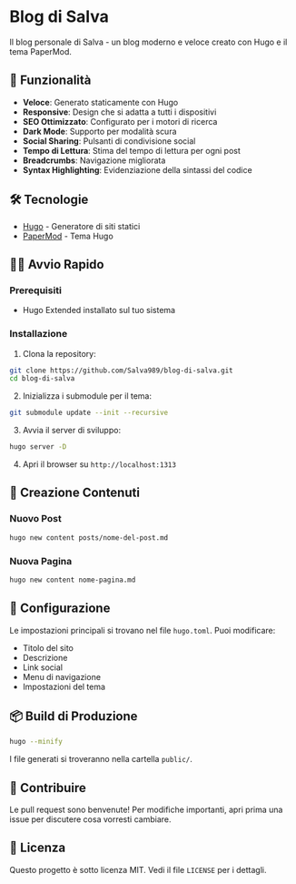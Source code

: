 # Blog di Salva

Il blog personale di Salva - un blog moderno e veloce creato con Hugo e il tema PaperMod.

## 🚀 Funzionalità

- **Veloce**: Generato staticamente con Hugo
- **Responsive**: Design che si adatta a tutti i dispositivi
- **SEO Ottimizzato**: Configurato per i motori di ricerca
- **Dark Mode**: Supporto per modalità scura
- **Social Sharing**: Pulsanti di condivisione social
- **Tempo di Lettura**: Stima del tempo di lettura per ogni post
- **Breadcrumbs**: Navigazione migliorata
- **Syntax Highlighting**: Evidenziazione della sintassi del codice

## 🛠️ Tecnologie

- [Hugo](https://gohugo.io/) - Generatore di siti statici
- [PaperMod](https://github.com/adityatelange/hugo-PaperMod) - Tema Hugo

## 🏃‍♂️ Avvio Rapido

### Prerequisiti

- Hugo Extended installato sul tuo sistema

### Installazione

1. Clona la repository:
```bash
git clone https://github.com/Salva989/blog-di-salva.git
cd blog-di-salva
```

2. Inizializza i submodule per il tema:
```bash
git submodule update --init --recursive
```

3. Avvia il server di sviluppo:
```bash
hugo server -D
```

4. Apri il browser su `http://localhost:1313`

## 📝 Creazione Contenuti

### Nuovo Post

```bash
hugo new content posts/nome-del-post.md
```

### Nuova Pagina

```bash
hugo new content nome-pagina.md
```

## 🔧 Configurazione

Le impostazioni principali si trovano nel file `hugo.toml`. Puoi modificare:

- Titolo del sito
- Descrizione
- Link social
- Menu di navigazione
- Impostazioni del tema

## 📦 Build di Produzione

```bash
hugo --minify
```

I file generati si troveranno nella cartella `public/`.

## 🤝 Contribuire

Le pull request sono benvenute! Per modifiche importanti, apri prima una issue per discutere cosa vorresti cambiare.

## 📄 Licenza

Questo progetto è sotto licenza MIT. Vedi il file `LICENSE` per i dettagli.